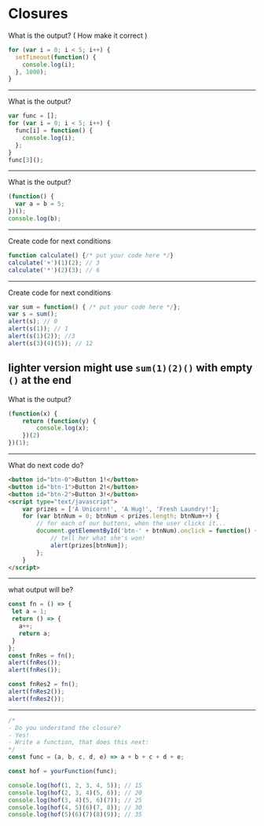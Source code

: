 # Closures

What is the output? ( How make it correct )

<!-- prettier-ignore-start -->
```javascript
for (var i = 0; i < 5; i++) {
  setTimeout(function() {
    console.log(i);
  }, 1000);
}
```
<!-- prettier-ignore-end -->
---
What is the output?
<!-- prettier-ignore-start -->
```javascript
var func = [];
for (var i = 0; i < 5; i++) {
  func[i] = function() {
    console.log(i);
  };
}
func[3]();
```
<!-- prettier-ignore-end -->
---
What is the output?
<!-- prettier-ignore-start -->
```javascript
(function() {
  var a = b = 5;
})();
console.log(b);
```
<!-- prettier-ignore-end -->
---
Create code for next conditions
<!-- prettier-ignore-start -->
```javascript
function calculate() {/* put your code here */}
calculate('+')(1)(2); // 3
calculate('*')(2)(3); // 6
```
<!-- prettier-ignore-end -->
---
Create code for next conditions
<!-- prettier-ignore-start -->
```javascript
var sum = function() { /* put your code here */};
var s = sum();
alert(s); // 0
alert(s(1)); // 1
alert(s(1)(2)); //3
alert(s(3)(4)(5)); // 12
```
<!-- prettier-ignore-end -->

## lighter version might use `sum(1)(2)()` with empty `()` at the end

What is the output?

<!-- prettier-ignore-start -->
```javascript
(function(x) {
    return (function(y) {
        console.log(x);
    })(2)
})(1);
```
<!-- prettier-ignore-end -->
---
What do next code do?
<!-- prettier-ignore-start -->
```html
<button id="btn-0">Button 1!</button>
<button id="btn-1">Button 2!</button>
<button id="btn-2">Button 3!</button>
<script type="text/javascript">
    var prizes = ['A Unicorn!', 'A Hug!', 'Fresh Laundry!'];
    for (var btnNum = 0; btnNum < prizes.length; btnNum++) {
        // for each of our buttons, when the user clicks it...
        document.getElementById('btn-' + btnNum).onclick = function() {
            // tell her what she's won!
            alert(prizes[btnNum]);
        };
    }
</script>
```
<!-- prettier-ignore-end -->
---
what output will be?
<!-- prettier-ignore-start -->
```javascript
const fn = () => {
 let a = 1;
 return () => {
   a++;
   return a;
 }
};
const fnRes = fn();
alert(fnRes());
alert(fnRes());

const fnRes2 = fn();
alert(fnRes2());
alert(fnRes2());
```
<!-- prettier-ignore-end -->
---

<!-- prettier-ignore-start -->
```javascript
/*
- Do you understand the closure?
- Yes!
- Write a function, that does this next:
*/
const func = (a, b, c, d, e) => a + b + c + d + e;

const hof = yourFunction(func);

console.log(hof(1, 2, 3, 4, 5)); // 15
console.log(hof(2, 3, 4)(5, 6)); // 20
console.log(hof(3, 4)(5, 6)(7)); // 25
console.log(hof(4, 5)(6)(7, 8)); // 30
console.log(hof(5)(6)(7)(8)(9)); // 35
```
<!-- prettier-ignore-end -->
